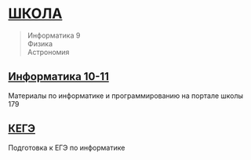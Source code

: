 <!---
xkurs/xkurs is a ✨ special ✨ repository because its `README.md` (this file) appears on your GitHub profile.
You can click the Preview link to take a look at your changes.
--->

# [ШКОЛА](https://adjoining-approach-866.notion.site/School-4f36c7650e6941378b57e1b5bb74ee95 "Notion")

>Информатика 9  
Физика  
Астрономия

## [Информатика 10-11](https://server.179.ru/wiki/?page=Informatika/11_B "Школа179")

Материалы по информатике и программированию на портале школы 179

## [КЕГЭ](https://xkurs.github.io/KEGE/)

Подготовка к ЕГЭ по информатике
